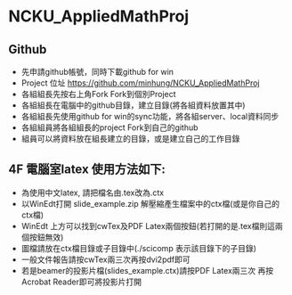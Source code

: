 # NCKU_AppliedMathProj
## Github
* 先申請github帳號，同時下載github for win
* Project 位址 https://github.com/minhung/NCKU_AppliedMathProj
* 各組組長先按右上角Fork Fork到個別Project
* 各組組長在電腦中的github目錄，建立目錄(將各組資料放置其中)
* 各組組長先使用github for win的sync功能，將各組server、local資料同步
* 各組組員將各組組長的project Fork到自己的github
* 組員可以將資料放在組長建立的目錄，或是建立自己的工作目錄

## 4F 電腦室latex 使用方法如下:
* 為使用中文latex, 請把檔名由.tex改為.ctx
* 以WinEdt打開 slide_example.zip 解壓縮產生檔案中的ctx檔(或是你自己的ctx檔)
* WinEdt 上方可以找到cwTex及PDF Latex兩個按鈕(若打開的是.tex檔則這兩個按鈕無效)
* 圖檔請放在ctx檔目錄或子目錄中(./scicomp 表示該目錄下的子目錄)
* 一般文件報告請按cwTex兩三次再按dvi2pdf即可
* 若是beamer的投影片檔(slides_example.ctx)請按PDF Latex兩三次 再按Acrobat Reader即可將投影片打開
